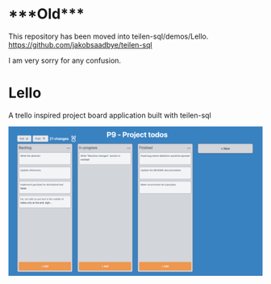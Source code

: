 # \*\*\*Old\*\*\*

This repository has been moved into teilen-sql/demos/Lello.
https://github.com/jakobsaadbye/teilen-sql

I am very sorry for any confusion.


# Lello
A trello inspired project board application built with teilen-sql

![A Lello Board](lello-board.png)
